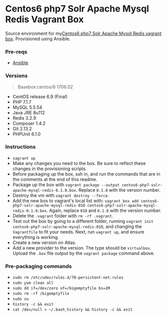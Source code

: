 # Centos6 php7 Solr Apache Mysql Redis Vagrant Box

Source environment for my[Centos6 php7 Solr Apache Mysql Redis vagrant box](https://atlas.hashicorp.com/ajnijland/boxes/centos6-php7-solr-apache-mysql-redis). Provisioned using Ansible.

### Pre-reqs

* [Ansible](http://docs.ansible.com/ansible/index.html)

### Versions
> Basebox:centos/6 1706.02

* CentOS release 6.9 (Final)
* PHP 7.1.7
* MySQL 5.5.54
* Java JRE 8u112
* Redis 3.2.9
* Composer 1.4.2
* Git 2.13.2
* PHPUnit 6.1.0


### Instructions

* `vagrant up`
* Make any changes you need to the box. Be sure to reflect these changes in the provisioning scripts.
* Before packaging up the box, ssh in, and run the commands that are in the comments at the end of this readme.
* Package up the box with `vagrant package --output centos6-php7-solr-apache-mysql-redis-0.1.0.box`. Replace `0.1.0` with the version number.
* Destroy the vm with `vagrant destroy --force`.
* Add the new box to vagrant's local list with: `vagrant box add centos6-php7-solr-apache-mysql-redis-010 centos6-php7-solr-apache-mysql-redis-0.1.0.box`. Again, replace `010` and `0.1.0` with the version number.
* Delete the `.vagrant` folder with `rm -rf .vagrant`.
* Test out the box by going to a different folder, running `vagrant init centos6-php7-solr-apache-mysql-redis-010`, and changing the `Vagrantfile` to fit your needs. Next, run `vagrant up`, and ensure everything is working.
* Create a new version on Atlas.
* Add a new provider to the version. The type should be `virtualbox`. Upload the `.box` file output by the `vagrant package` command above.

### Pre-packaging commands

* `sudo rm /etc/udev/rules.d/70-persistent-net.rules`
* `sudo yum clean all`
* `sudo dd if=/dev/zero of=/bigemptyfile bs=1M`
* `sudo rm -rf /bigemptyfile`
* `sudo su`
* `history -c && exit`
* `cat /dev/null > ~/.bash_history && history -c && exit`
